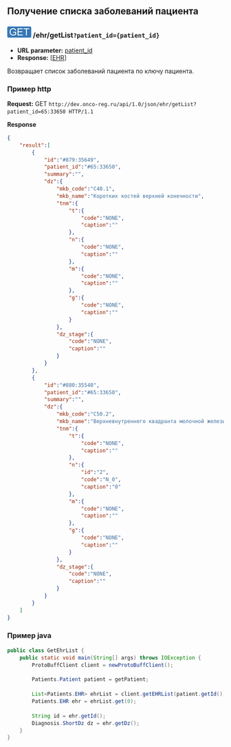 ## Получение списка заболеваний пациента

### ![GET](../../../img/get.png) /ehr/getList`?patient_id={patient_id}`
* **URL parameter:** [patient_id](../../../types/types.md#com.siams.med.api.EHR)
* **Response:** [[EHR](../../../types/types.md#com.siams.med.api.EHR)]

Возвращает список заболеваний пациента по ключу пациента.


### Пример http

**Request:** GET `http://dev.onco-reg.ru/api/1.0/json/ehr/getList?patient_id=65:33650 HTTP/1.1`

**Response**

```json
{
    "result":[
        {
            "id":"#879:35649",
            "patient_id":"#65:33650",
            "summary":"",
            "dz":{
                "mkb_code":"C40.1",
                "mkb_name":"Коротких костей верхней конечности",
                "tnm":{
                    "t":{
                        "code":"NONE",
                        "caption":""
                    },
                    "n":{
                        "code":"NONE",
                        "caption":""
                    },
                    "m":{
                        "code":"NONE",
                        "caption":""
                    },
                    "g":{
                        "code":"NONE",
                        "caption":""
                    }
                },
                "dz_stage":{
                    "code":"NONE",
                    "caption":""
                }
            }
        },
        {
            "id":"#880:35540",
            "patient_id":"#65:33650",
            "summary":"",
            "dz":{
                "mkb_code":"C50.2",
                "mkb_name":"Верхневнутреннего квадранта молочной железы",
                "tnm":{
                    "t":{
                        "code":"NONE",
                        "caption":""
                    },
                    "n":{
                        "id":"2",
                        "code":"N_0",
                        "caption":"0"
                    },
                    "m":{
                        "code":"NONE",
                        "caption":""
                    },
                    "g":{
                        "code":"NONE",
                        "caption":""
                    }
                },
                "dz_stage":{
                    "code":"NONE",
                    "caption":""
                }
            }
        }
    ]
}
```


### Пример java

```java
public class GetEhrList {
    public static void main(String[] args) throws IOException {
        ProtoBuffClient client = newProtoBuffClient();

        Patients.Patient patient = getPatient;

        List<Patients.EHR> ehrList = client.getEHRList(patient.getId());
        Patients.EHR ehr = ehrList.get(0);

        String id = ehr.getId();
        Diagnosis.ShortDz dz = ehr.getDz();
    }
}
```


